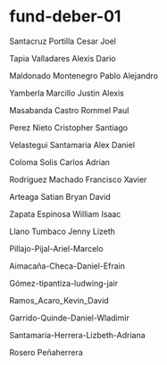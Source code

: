 # fund-deber-01
Santacruz Portilla Cesar Joel

Tapia Valladares Alexis Dario

Maldonado Montenegro Pablo Alejandro

Yamberla Marcillo Justin Alexis

Masabanda Castro Rommel Paul

Perez Nieto Cristopher Santiago

Velastegui Santamaria Alex Daniel

Coloma Solis Carlos Adrian

Rodríguez Machado Francisco Xavier 

Arteaga Satian Bryan David 

Zapata Espinosa William Isaac

Llano Tumbaco Jenny Lizeth 

Pillajo-Pijal-Ariel-Marcelo

Aimacaña-Checa-Daniel-Efrain

Gómez-tipantiza-ludwing-jair 

Ramos_Acaro_Kevin_David

Garrido-Quinde-Daniel-Wladimir

Santamaria-Herrera-Lizbeth-Adriana

Rosero Peñaherrera
